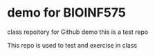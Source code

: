 # demo for BIOINF575
class repoitory for Github demo
this is a test repo

This repo is used to test and exercise in class
